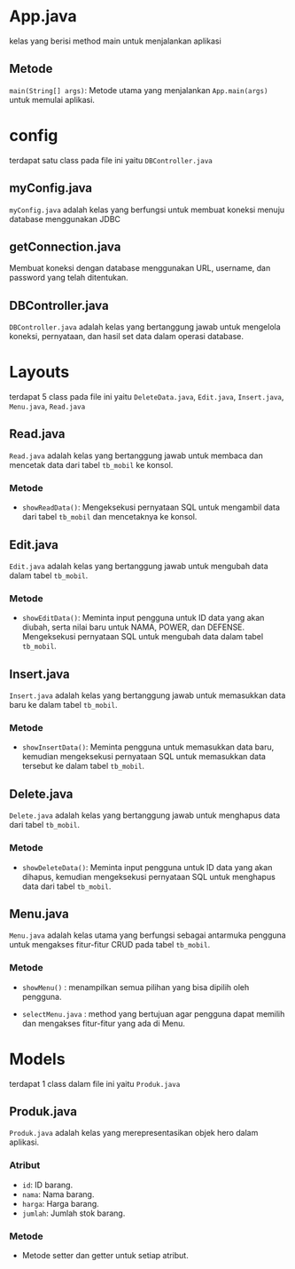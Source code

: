 # App.java

kelas yang berisi method main untuk menjalankan aplikasi

## Metode

`main(String[] args)`: Metode utama yang menjalankan `App.main(args)` untuk memulai aplikasi.

# config

terdapat satu class pada file ini yaitu `DBController.java`

## myConfig.java

`myConfig.java` adalah kelas yang berfungsi untuk membuat koneksi menuju database menggunakan JDBC

## getConnection.java

Membuat koneksi dengan database menggunakan URL, username, dan password yang telah ditentukan.

## DBController.java

`DBController.java` adalah kelas yang bertanggung jawab untuk mengelola koneksi, pernyataan, dan hasil set data dalam operasi database. 

# Layouts

terdapat 5 class pada file ini yaitu `DeleteData.java`, `Edit.java`, `Insert.java`, `Menu.java`, `Read.java`

## Read.java

`Read.java` adalah kelas yang bertanggung jawab untuk membaca dan mencetak data dari tabel `tb_mobil` ke konsol.

### Metode

- `showReadData()`: Mengeksekusi pernyataan SQL untuk mengambil data dari tabel `tb_mobil` dan mencetaknya ke konsol.

## Edit.java

`Edit.java` adalah kelas yang bertanggung jawab untuk mengubah data dalam tabel `tb_mobil`.

### Metode

- `showEditData()`: Meminta input pengguna untuk ID data yang akan diubah, serta nilai baru untuk NAMA, POWER, dan DEFENSE. Mengeksekusi pernyataan SQL untuk mengubah data dalam tabel `tb_mobil`.

## Insert.java

`Insert.java` adalah kelas yang bertanggung jawab untuk memasukkan data baru ke dalam tabel `tb_mobil`.

### Metode

- `showInsertData()`: Meminta pengguna untuk memasukkan data baru, kemudian mengeksekusi pernyataan SQL untuk memasukkan data tersebut ke dalam tabel `tb_mobil`.

## Delete.java

`Delete.java` adalah kelas yang bertanggung jawab untuk menghapus data dari tabel `tb_mobil`.

### Metode

- `showDeleteData()`: Meminta input pengguna untuk ID data yang akan dihapus, kemudian mengeksekusi pernyataan SQL untuk menghapus data dari tabel `tb_mobil`.

## Menu.java

`Menu.java` adalah kelas utama yang berfungsi sebagai antarmuka pengguna untuk mengakses fitur-fitur CRUD pada tabel `tb_mobil`.

### Metode

- `showMenu()` : menampilkan semua pilihan yang bisa dipilih oleh pengguna.

- `selectMenu.java` : method yang bertujuan agar pengguna dapat memilih dan mengakses fitur-fitur yang ada di Menu.

# Models

terdapat 1 class dalam file ini yaitu `Produk.java`

## Produk.java

`Produk.java` adalah kelas yang merepresentasikan objek hero dalam aplikasi.

### Atribut

- `id`: ID barang.
- `nama`: Nama barang.
- `harga`: Harga barang.
- `jumlah`: Jumlah stok barang.

### Metode

- Metode setter dan getter untuk setiap atribut.
